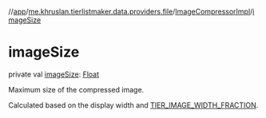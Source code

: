 //[app](../../../index.md)/[me.khruslan.tierlistmaker.data.providers.file](../index.md)/[ImageCompressorImpl](index.md)/[imageSize](image-size.md)

# imageSize

private val [imageSize](image-size.md): [Float](https://kotlinlang.org/api/latest/jvm/stdlib/kotlin/-float/index.html)

Maximum size of the compressed image.

Calculated based on the display width and [TIER_IMAGE_WIDTH_FRACTION](../../me.khruslan.tierlistmaker.util/-t-i-e-r_-i-m-a-g-e_-w-i-d-t-h_-f-r-a-c-t-i-o-n.md).
